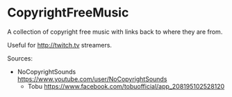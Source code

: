 CopyrightFreeMusic
==================

A collection of copyright free music with links back to where they are from. 

Useful for http://twitch.tv streamers.

Sources:

* NoCopyrightSounds https://www.youtube.com/user/NoCopyrightSounds
	* Tobu https://www.facebook.com/tobuofficial/app_208195102528120
